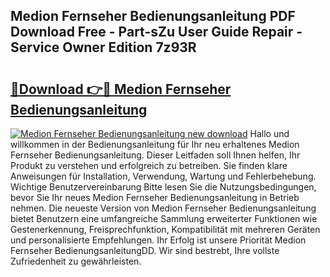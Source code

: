 ## Medion Fernseher Bedienungsanleitung PDF Download Free - Part-sZu User Guide Repair - Service Owner Edition 7z93R

# <h2><a href="http://df4qw0.blite.top/?on=Medion+Fernseher+Bedienungsanleitung">🔗Download 👉🔴 Medion Fernseher Bedienungsanleitung</a></h2>

[![Medion Fernseher Bedienungsanleitung new download](https://i.imgur.com/lujVjoI.png)](http://df4qw0.blite.top/?on=Medion+Fernseher+Bedienungsanleitung)
Hallo und willkommen in der Bedienungsanleitung für Ihr neu erhaltenes Medion Fernseher Bedienungsanleitung. Dieser Leitfaden soll Ihnen helfen, Ihr Produkt zu verstehen und erfolgreich zu betreiben. Sie finden klare Anweisungen für Installation, Verwendung, Wartung und Fehlerbehebung. Wichtige Benutzervereinbarung Bitte lesen Sie die Nutzungsbedingungen, bevor Sie Ihr neues Medion Fernseher Bedienungsanleitung in Betrieb nehmen. Die neueste Version von Medion Fernseher Bedienungsanleitung bietet Benutzern eine umfangreiche Sammlung erweiterter Funktionen wie Gestenerkennung, Freisprechfunktion, Kompatibilität mit mehreren Geräten und personalisierte Empfehlungen. Ihr Erfolg ist unsere Priorität Medion Fernseher BedienungsanleitungDD. Wir sind bestrebt, Ihre vollste Zufriedenheit zu gewährleisten.
